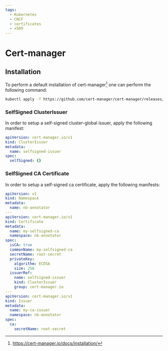 ```yaml
---
tags:
  - Kubernetes
  - CNCF
  - certificates
  - x509
---
```


# Cert-manager

## Installation

To perform a default installation of cert-manager[^1] one can perform the following command:

```bash
kubectl apply -f https://github.com/cert-manager/cert-manager/releases/download/v1.10.1/cert-manager.yaml
```

### SelfSigned ClusterIssuer

In order to setup a self-signed cluster-global issuer, apply the following manifest:

```yaml
apiVersion: cert-manager.io/v1
kind: ClusterIssuer
metadata:
  name: selfsigned-issuer
spec:
  selfSigned: {}
```

### SelfSigned CA Certificate

In order to setup a self-signed ca certificate, apply the following manifests:

```yaml
apiVersion: v1
kind: Namespace
metadata:
  name: nb-annotator
---
apiVersion: cert-manager.io/v1
kind: Certificate
metadata:
  name: my-selfsigned-ca
  namespace: nb-annotator
spec:
  isCA: true
  commonName: my-selfsigned-ca
  secretName: root-secret
  privateKey:
    algorithm: ECDSA
    size: 256
  issuerRef:
    name: selfsigned-issuer
    kind: ClusterIssuer
    group: cert-manager.io
---
apiVersion: cert-manager.io/v1
kind: Issuer
metadata:
  name: my-ca-issuer
  namespace: nb-annotator
spec:
  ca:
    secretName: root-secret
```

[^1]: <https://cert-manager.io/docs/installation/>
